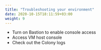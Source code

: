 ```yaml
---
title: "Troubleshooting your environment"
date: 2020-10-15T18:11:59+03:00
weight: 9
---
```


* Turn on Bastion to enable console access
* Access VM host console
* Check out the Colony logs

